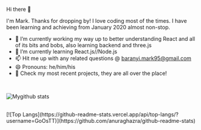 Hi there 👋

I'm Mark. Thanks for dropping by! I love coding most of the times. I have been learning and achieving from January 2020 almost non-stop.

- 🔭 I’m currently working my way up to better understanding React and all of its bits and bobs, also learning backend and three.js
- 🌱 I’m currently learning React.js//Node.js
- 📫 Hit me up with any related questions @ baranyi.mark95@gmail.com
- 😄 Pronouns: he/him/his
- 🥇 Check my most recent projects, they are all over the place!

<br/>

![Mygithub stats](https://github-readme-stats.vercel.app/api?username=GoOsTT&hide=contribs,prs&theme=dark)<br/>

<br/>
[![Top Langs](https://github-readme-stats.vercel.app/api/top-langs/?username=GoOsTT)](https://github.com/anuraghazra/github-readme-stats)
